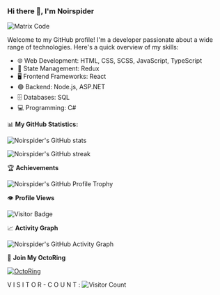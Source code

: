 ### Hi there 👋, I'm Noirspider
![Matrix Code](https://media.giphy.com/media/26tn33aiTi1jkl6H6/giphy.gif)

Welcome to my GitHub profile! I'm a developer passionate about a wide range of technologies. Here's a quick overview of my skills:

- 🌐 Web Development: HTML, CSS, SCSS, JavaScript, TypeScript
- 🔄 State Management: Redux
- 🖥️ Frontend Frameworks: React
- 🟢 Backend: Node.js, ASP.NET
- 🗄️ Databases: SQL
- 💻 Programming: C#

📊 **My GitHub Statistics:**

![Noirspider's GitHub stats](https://github-readme-stats.vercel.app/api?username=Noirspider&show_icons=true&theme=algolia)

![Noirspider's GitHub streak](https://github-readme-streak-stats.herokuapp.com/?user=Noirspider&theme=algolia)

🏆 **Achievements**

![Noirspider's GitHub Profile Trophy](https://github-profile-trophy.vercel.app/?username=Noirspider&theme=nord)

👁️ **Profile Views**

![Visitor Badge](https://visitor-badge.laobi.icu/badge?page_id=Noirspider.Noirspider)

📈 **Activity Graph**

![Noirspider's GitHub Activity Graph](https://activity-graph.herokuapp.com/graph?username=Noirspider&bg_color=ffffff&color=000000&line=000000&point=000000&area=true&hide_border=true)

💠 **Join My OctoRing**

[![OctoRing](https://img.shields.io/badge/Join-My%20OctoRing-blue)](https://github.com/Noirspider/octo-ring)

V I S I T O R - C O U N T : 
![Visitor Count](https://profile-counter.glitch.me/Noirspider/count.svg)


